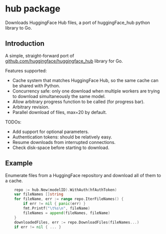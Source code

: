 # hub package
Downloads HuggingFace Hub files, a port of huggingFace_hub python library to Go. 

## Introduction

A simple, straight-forward port of [github.com/huggingface/huggingface_hub](https://github.com/huggingface/huggingface_hub) library for Go.

Features supported:

- Cache system that matches HuggingFace Hub, so the same cache can be shared with Python.
- Concurrency safe: only one download when multiple workers are trying to download simultaneously the same model.
- Allow arbitrary progress function to be called (for progress bar).
- Arbitrary revision.
- Parallel download of files, max=20 by default.

TODOs:

- Add support for optional parameters.
- Authentication tokens: should be relatively easy.
- Resume downloads from interrupted connections.
- Check disk-space before starting to download.

## Example

Enumerate files from a HuggingFace repository and download all of them to a cache.

```go
	repo := hub.New(modelID).WithAuth(hfAuthToken)
	var fileNames []string
	for fileName, err := range repo.IterFileNames() {
		if err != nil { panic(err) }
		fmt.Printf("\t%s\n", fileName)
		fileNames = append(fileNames, fileName)
	}
	downloadedFiles, err := repo.DownloadFiles(fileNames...)
	if err != nil { ... }
```